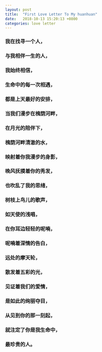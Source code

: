 ```yaml
---
layout: post
title:  "First Love Letter To My huanhuan"
date:   2018-10-13 15:20:13 +0800
categories: love letter
---
```


### 我在找寻一个人，
### 与我相伴一生的人，
### 我始终相信，
### 生命中的每一次相遇，
### 都是上天最好的安排，
### 当我们漫步在槐荫河畔，
### 在月光的陪伴下，
### 槐荫河畔清澈的水，
### 映射着你我漫步的身影，
### 晚风抚摸着你的秀发，
### 也吹乱了我的思绪，
### 树枝上鸟儿的歌声，
### 如天使的浅唱，
### 在你耳边轻轻的呢喃，
### 呢喃着深情的告白，
### 远处的摩天轮，
### 散发着五彩的光，
### 见证着我们的爱情，
### 是如此的绚丽夺目，
### 从见到你的那一刻起，
### 就注定了你是我生命中，
### 最珍贵的人。

